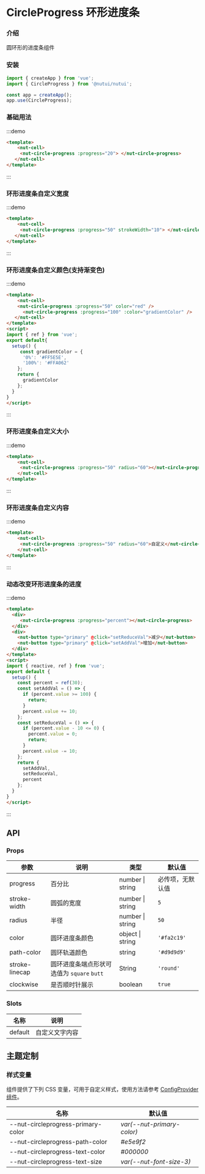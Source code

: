 # CircleProgress 环形进度条

### 介绍

圆环形的进度条组件

### 安装

``` javascript
import { createApp } from 'vue';
import { CircleProgress } from '@nutui/nutui';

const app = createApp();
app.use(CircleProgress);
```
### 基础用法
:::demo
```html
<template>
    <nut-cell>
     <nut-circle-progress :progress="20"> </nut-circle-progress>
   </nut-cell>
</template>
```
:::

### 环形进度条自定义宽度
:::demo
```html
<template>
    <nut-cell>
     <nut-circle-progress :progress="50" strokeWidth="10"> </nut-circle-progress>
   </nut-cell>
</template>
```
:::


### 环形进度条自定义颜色(支持渐变色)
:::demo
```html
<template>
    <nut-cell>
    <nut-circle-progress :progress="50" color="red" />
      <nut-circle-progress :progress="100" :color="gradientColor" />
   </nut-cell>
</template>
<script>
import { ref } from 'vue';
export default{
  setup() {
     const gradientColor = {
      '0%': '#FF5E5E',
      '100%': '#FFA062'
    };
    return {
      gradientColor
    };
  }
}
</script>
```
:::

### 环形进度条自定义大小
:::demo
```html
<template>
    <nut-cell>
     <nut-circle-progress :progress="50" radius="60"></nut-circle-progress>
    </nut-cell>
</template>
```
:::



### 环形进度条自定义内容
:::demo
```html
<template>
    <nut-cell>
     <nut-circle-progress :progress="50" radius="60">自定义</nut-circle-progress>
    </nut-cell>
</template>
```
:::

### 动态改变环形进度条的进度
:::demo
```html
<template>
  <div>
     <nut-circle-progress :progress="percent"></nut-circle-progress>
  </div>
  <div>
    <nut-button type="primary" @click="setReduceVal">减少</nut-button>
    <nut-button type="primary" @click="setAddVal">增加</nut-button>
  </div>
</template>
<script>
import { reactive, ref } from 'vue';
export default {
  setup() {
    const percent = ref(30);
    const setAddVal = () => {
      if (percent.value >= 100) {
        return;
      }
      percent.value += 10;
    };
    const setReduceVal = () => {
      if (percent.value - 10 <= 0) {
        percent.value = 0;
        return;
      }
      percent.value -= 10;
    };
    return {
      setAddVal,
      setReduceVal,
      percent
    };
  }
}
</script>
```
:::

## API
### Props

| 参数 | 说明 | 类型 | 默认值
|----- | ----- | ----- | -----
| progress | 百分比 | number \| string | 必传项，无默认值
| stroke-width | 圆弧的宽度 | number \| string | `5`
| radius | 半径 | number \| string | `50`
| color | 圆环进度条颜色 | object \| string | `'#fa2c19'`
| path-color | 圆环轨道颜色| string | `'#d9d9d9'`
| stroke-linecap | 圆环进度条端点形状可选值为 `square` `butt` | String | `'round'`
| clockwise| 是否顺时针展示| boolean | `true`
### Slots

| 名称 | 说明 | 
|----- | ----- |
| default | 自定义文字内容| 

## 主题定制

### 样式变量

组件提供了下列 CSS 变量，可用于自定义样式，使用方法请参考 [ConfigProvider 组件](#/zh-CN/component/configprovider)。

| 名称                                    | 默认值                     |
| --------------------------------------- | -------------------------- |
| --nut-circleprogress-primary-color| _var(--nut-primary-color)_ |
| --nut-circleprogress-path-color| _#e5e9f2_ |
| --nut-circleprogress-text-color| _#000000_ |
| --nut-circleprogress-text-size| _var(--nut-font-size-3)_ |


